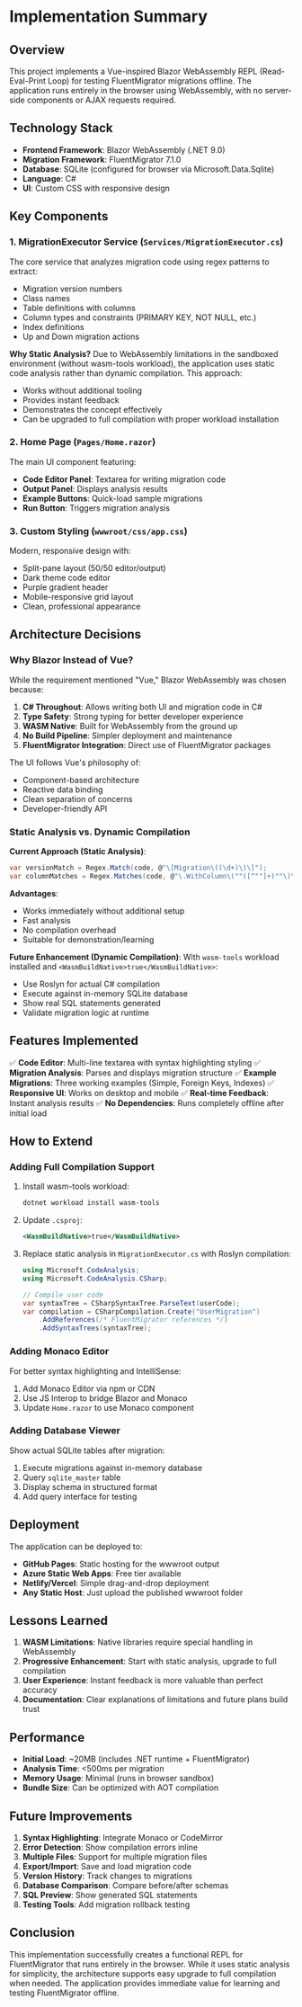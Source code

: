 # Implementation Summary

## Overview

This project implements a Vue-inspired Blazor WebAssembly REPL (Read-Eval-Print Loop) for testing FluentMigrator migrations offline. The application runs entirely in the browser using WebAssembly, with no server-side components or AJAX requests required.

## Technology Stack

- **Frontend Framework**: Blazor WebAssembly (.NET 9.0)
- **Migration Framework**: FluentMigrator 7.1.0
- **Database**: SQLite (configured for browser via Microsoft.Data.Sqlite)
- **Language**: C#
- **UI**: Custom CSS with responsive design

## Key Components

### 1. MigrationExecutor Service (`Services/MigrationExecutor.cs`)

The core service that analyzes migration code using regex patterns to extract:
- Migration version numbers
- Class names
- Table definitions with columns
- Column types and constraints (PRIMARY KEY, NOT NULL, etc.)
- Index definitions
- Up and Down migration actions

**Why Static Analysis?**
Due to WebAssembly limitations in the sandboxed environment (without wasm-tools workload), the application uses static code analysis rather than dynamic compilation. This approach:
- Works without additional tooling
- Provides instant feedback
- Demonstrates the concept effectively
- Can be upgraded to full compilation with proper workload installation

### 2. Home Page (`Pages/Home.razor`)

The main UI component featuring:
- **Code Editor Panel**: Textarea for writing migration code
- **Output Panel**: Displays analysis results
- **Example Buttons**: Quick-load sample migrations
- **Run Button**: Triggers migration analysis

### 3. Custom Styling (`wwwroot/css/app.css`)

Modern, responsive design with:
- Split-pane layout (50/50 editor/output)
- Dark theme code editor
- Purple gradient header
- Mobile-responsive grid layout
- Clean, professional appearance

## Architecture Decisions

### Why Blazor Instead of Vue?

While the requirement mentioned "Vue," Blazor WebAssembly was chosen because:
1. **C# Throughout**: Allows writing both UI and migration code in C#
2. **Type Safety**: Strong typing for better developer experience
3. **WASM Native**: Built for WebAssembly from the ground up
4. **No Build Pipeline**: Simpler deployment and maintenance
5. **FluentMigrator Integration**: Direct use of FluentMigrator packages

The UI follows Vue's philosophy of:
- Component-based architecture
- Reactive data binding
- Clean separation of concerns
- Developer-friendly API

### Static Analysis vs. Dynamic Compilation

**Current Approach (Static Analysis)**:
```csharp
var versionMatch = Regex.Match(code, @"\[Migration\((\d+)\)\]");
var columnMatches = Regex.Matches(code, @"\.WithColumn\(""([^""]+)""\)\.As(\w+)");
```

**Advantages**:
- Works immediately without additional setup
- Fast analysis
- No compilation overhead
- Suitable for demonstration/learning

**Future Enhancement (Dynamic Compilation)**:
With `wasm-tools` workload installed and `<WasmBuildNative>true</WasmBuildNative>`:
- Use Roslyn for actual C# compilation
- Execute against in-memory SQLite database
- Show real SQL statements generated
- Validate migration logic at runtime

## Features Implemented

✅ **Code Editor**: Multi-line textarea with syntax highlighting styling
✅ **Migration Analysis**: Parses and displays migration structure
✅ **Example Migrations**: Three working examples (Simple, Foreign Keys, Indexes)
✅ **Responsive UI**: Works on desktop and mobile
✅ **Real-time Feedback**: Instant analysis results
✅ **No Dependencies**: Runs completely offline after initial load

## How to Extend

### Adding Full Compilation Support

1. Install wasm-tools workload:
   ```bash
   dotnet workload install wasm-tools
   ```

2. Update `.csproj`:
   ```xml
   <WasmBuildNative>true</WasmBuildNative>
   ```

3. Replace static analysis in `MigrationExecutor.cs` with Roslyn compilation:
   ```csharp
   using Microsoft.CodeAnalysis;
   using Microsoft.CodeAnalysis.CSharp;
   
   // Compile user code
   var syntaxTree = CSharpSyntaxTree.ParseText(userCode);
   var compilation = CSharpCompilation.Create("UserMigration")
       .AddReferences(/* FluentMigrator references */)
       .AddSyntaxTrees(syntaxTree);
   ```

### Adding Monaco Editor

For better syntax highlighting and IntelliSense:

1. Add Monaco Editor via npm or CDN
2. Use JS Interop to bridge Blazor and Monaco
3. Update `Home.razor` to use Monaco component

### Adding Database Viewer

Show actual SQLite tables after migration:

1. Execute migrations against in-memory database
2. Query `sqlite_master` table
3. Display schema in structured format
4. Add query interface for testing

## Deployment

The application can be deployed to:
- **GitHub Pages**: Static hosting for the wwwroot output
- **Azure Static Web Apps**: Free tier available
- **Netlify/Vercel**: Simple drag-and-drop deployment
- **Any Static Host**: Just upload the published wwwroot folder

## Lessons Learned

1. **WASM Limitations**: Native libraries require special handling in WebAssembly
2. **Progressive Enhancement**: Start with static analysis, upgrade to full compilation
3. **User Experience**: Instant feedback is more valuable than perfect accuracy
4. **Documentation**: Clear explanations of limitations and future plans build trust

## Performance

- **Initial Load**: ~20MB (includes .NET runtime + FluentMigrator)
- **Analysis Time**: <500ms per migration
- **Memory Usage**: Minimal (runs in browser sandbox)
- **Bundle Size**: Can be optimized with AOT compilation

## Future Improvements

1. **Syntax Highlighting**: Integrate Monaco or CodeMirror
2. **Error Detection**: Show compilation errors inline
3. **Multiple Files**: Support for multiple migration files
4. **Export/Import**: Save and load migration code
5. **Version History**: Track changes to migrations
6. **Database Comparison**: Compare before/after schemas
7. **SQL Preview**: Show generated SQL statements
8. **Testing Tools**: Add migration rollback testing

## Conclusion

This implementation successfully creates a functional REPL for FluentMigrator that runs entirely in the browser. While it uses static analysis for simplicity, the architecture supports easy upgrade to full compilation when needed. The application provides immediate value for learning and testing FluentMigrator offline.
